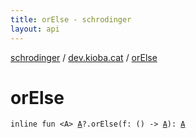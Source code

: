 ```yaml
---
title: orElse - schrodinger
layout: api
---
```


<div class='api-docs-breadcrumbs'><a href="../index.html">schrodinger</a> / <a href="index.html">dev.kioba.cat</a> / <a href="./or-else.html">orElse</a></div>

# orElse

<div class="signature"><code><span class="keyword">inline</span> <span class="keyword">fun </span><span class="symbol">&lt;</span><span class="identifier">A</span><span class="symbol">&gt;</span> <a href="or-else.html#A"><span class="identifier">A</span></a><span class="symbol">?</span><span class="symbol">.</span><span class="identifier">orElse</span><span class="symbol">(</span><span class="parameterName" id="dev.kioba.cat$orElse(dev.kioba.cat.orElse.A, kotlin.Function0((dev.kioba.cat.orElse.A)))/f">f</span><span class="symbol">:</span>&nbsp;<span class="symbol">(</span><span class="symbol">)</span>&nbsp;<span class="symbol">-&gt;</span>&nbsp;<a href="or-else.html#A"><span class="identifier">A</span></a><span class="symbol">)</span><span class="symbol">: </span><a href="or-else.html#A"><span class="identifier">A</span></a></code></div>
